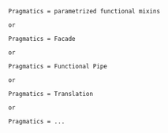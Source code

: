 	Pragmatics = parametrized functional mixins

	or 

	Pragmatics = Facade 

	or

	Pragmatics = Functional Pipe

	or

	Pragmatics = Translation
	
	or

	Pragmatics = ...

	

